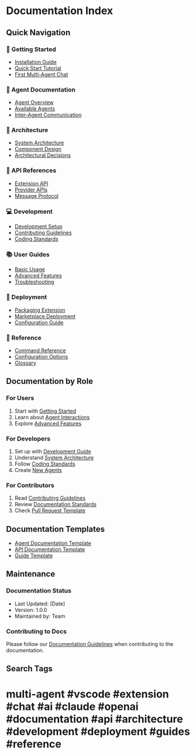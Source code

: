 # Documentation Index

## Quick Navigation

### 🚀 Getting Started

- [Installation Guide](./guides/installation.md)
- [Quick Start Tutorial](./guides/getting-started.md)
- [First Multi-Agent Chat](./guides/first-chat.md)

### 🤖 Agent Documentation

- [Agent Overview](./agents/README.md)
- [Available Agents](./agents/capabilities.md)
- [Inter-Agent Communication](./agents/communication.md)

### 📐 Architecture

- [System Architecture](./architecture/system-design.md)
- [Component Design](./architecture/component-design.md)
- [Architectural Decisions](./architecture/decisions.md)

### 🔌 API References

- [Extension API](./api/extension-api.md)
- [Provider APIs](./api/provider-api.md)
- [Message Protocol](./api/message-types.md)

### 💻 Development

- [Development Setup](./development/setup.md)
- [Contributing Guidelines](./development/contributing.md)
- [Coding Standards](./development/coding-standards.md)

### 📚 User Guides

- [Basic Usage](./guides/basic-usage.md)
- [Advanced Features](./guides/advanced-features.md)
- [Troubleshooting](./guides/troubleshooting.md)

### 🚢 Deployment

- [Packaging Extension](./deployment/packaging.md)
- [Marketplace Deployment](./deployment/marketplace.md)
- [Configuration Guide](./deployment/configuration.md)

### 📖 Reference

- [Command Reference](./reference/command-reference.md)
- [Configuration Options](./reference/configuration-reference.md)
- [Glossary](./reference/glossary.md)

## Documentation by Role

### For Users

1. Start with [Getting Started](./guides/getting-started.md)
2. Learn about [Agent Interactions](./guides/agent-interactions.md)
3. Explore [Advanced Features](./guides/advanced-features.md)

### For Developers

1. Set up with [Development Guide](./development/setup.md)
2. Understand [System Architecture](./architecture/system-design.md)
3. Follow [Coding Standards](./development/coding-standards.md)
4. Create [New Agents](./guides/creating-agents.md)

### For Contributors

1. Read [Contributing Guidelines](./development/contributing.md)
2. Review [Documentation Standards](./development/documentation-guidelines.md)
3. Check [Pull Request Template](./development/pull-request-template.md)

## Documentation Templates

- [Agent Documentation Template](./templates/AGENT_TEMPLATE.md)
- [API Documentation Template](./templates/API_TEMPLATE.md)
- [Guide Template](./templates/GUIDE_TEMPLATE.md)

## Maintenance

### Documentation Status

- Last Updated: [Date]
- Version: 1.0.0
- Maintained by: Team

### Contributing to Docs

Please follow our [Documentation Guidelines](./development/documentation-guidelines.md) when contributing to the documentation.

## Search Tags

# multi-agent #vscode #extension #chat #ai #claude #openai #documentation #api #architecture #development #deployment #guides #reference
